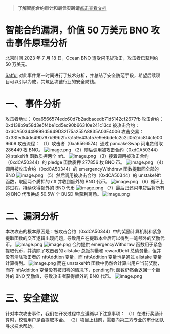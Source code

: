 >**了解智能合约审计和最佳实践请**[点击查看文档](https://safful.com/) 

# 智能合约漏洞，价值 50 万美元 BNO 攻击事件原理分析

北京时间 2023 年 7 月 18 日，Ocean BNO 遭受闪电贷攻击，攻击者已获利约 50 万美元。

[Safful](https://safful.com/) 对此事件第一时间进行了技术分析，并总结了安全防范手段，希望后续项目可以引以为戒，共筑区块链行业的安全防线。

# **一、 事件分析**

攻击者地址：
0xa6566574edc60d7b2adbacedb71d5142cf2677fb
攻击合约：
0xd138b9a58d3e5f4be1cd5ec90b66310e241c13cd
被攻击合约：
0xdCA503449899d5649D32175a255A8835A03E4006
攻击交易：
0x33fed54de490797b99b2fc7a159e43af57e9e6bdefc2c2d052dc814cfe0096b9
攻击流程：
（1）攻击者（0xa6566574）通过 pancakeSwap 闪电贷借取 286449 枚 BNO。
![image.png](https://cdn.nlark.com/yuque/0/2023/png/97322/1696906148684-a0939b4f-42b6-4fe7-b5a2-d6897e2d3010.png#averageHue=%23f5f3f2&clientId=u69b456c8-1fef-4&from=paste&id=u71b94102&originHeight=59&originWidth=1280&originalType=url&ratio=2&rotation=0&showTitle=false&size=47601&status=done&style=none&taskId=u587d18be-f20b-433a-9ba6-2508c53fe3f&title=)
（2）随后调用被攻击合约（0xdCA50344）的 stakeNft 函数质押两个 nft。
![image.png](https://cdn.nlark.com/yuque/0/2023/png/97322/1696906148879-baeaceab-3016-4482-942b-b121f2f01d83.png#averageHue=%23f9f7f7&clientId=u69b456c8-1fef-4&from=paste&id=u8161adb2&originHeight=326&originWidth=1280&originalType=url&ratio=2&rotation=0&showTitle=false&size=184446&status=done&style=none&taskId=u5b9763c5-7707-4b6a-94cd-11d3b03cd21&title=)
（3）接着调用被攻击合约（0xdCA50344）的 pledge 函数质押 277856 枚 BNO 币。
![image.png](https://cdn.nlark.com/yuque/0/2023/png/97322/1696906148799-919aa5a6-4ef1-47e4-a55e-3c3da3935445.png#averageHue=%23f7f6f5&clientId=u69b456c8-1fef-4&from=paste&id=u8a439400&originHeight=121&originWidth=1280&originalType=url&ratio=2&rotation=0&showTitle=false&size=84581&status=done&style=none&taskId=ud35c64d4-65ce-4b69-bdc4-f7afe0a8498&title=)
（4）调用被攻击合约（0xdCA50344）的 emergencyWithdraw 函数提取回全部的 BNO
![image.png](https://cdn.nlark.com/yuque/0/2023/png/97322/1696906149163-768880e7-fc00-41d1-9c67-68014479d29a.png#averageHue=%23f8f6f5&clientId=u69b456c8-1fef-4&from=paste&id=uda3a5b64&originHeight=61&originWidth=1280&originalType=url&ratio=2&rotation=0&showTitle=false&size=34485&status=done&style=none&taskId=u83911d33-a6a5-472e-837e-e10de348508&title=)
（5）然后调用被攻击合约（0xdCA50344）的 unstakeNft 函数，取回两个质押的 nft 并收到额外的 BNO 代币。
![image.png](https://cdn.nlark.com/yuque/0/2023/png/97322/1696906148844-33870d0f-2d79-4fc7-b8fc-d8aff1ed9191.png#averageHue=%23f9f4f4&clientId=u69b456c8-1fef-4&from=paste&id=u368e38a7&originHeight=338&originWidth=1280&originalType=url&ratio=2&rotation=0&showTitle=false&size=198702&status=done&style=none&taskId=u86bed0c9-c63e-4655-a5c0-6bb68f19714&title=)
（6）循环上述过程，持续获得额外的 BNO 代币
![image.png](https://cdn.nlark.com/yuque/0/2023/png/97322/1696906148985-b6adaab2-98e5-4dd5-b163-4d8ebd917199.png#averageHue=%23faf5f5&clientId=u69b456c8-1fef-4&from=paste&id=uf09bad19&originHeight=508&originWidth=1280&originalType=url&ratio=2&rotation=0&showTitle=false&size=252839&status=done&style=none&taskId=u7cf8388e-132e-4bbb-be41-daea209bb87&title=)
（7）最后归还闪电贷后将所有的 BNO 代币换成 50.5W 个 BUSD 后获利离场。
![image.png](https://cdn.nlark.com/yuque/0/2023/png/97322/1696906149103-7c3a8701-a600-4e4b-ba47-b3c56826fe17.png#averageHue=%23f8f6f6&clientId=u69b456c8-1fef-4&from=paste&id=u0cf5a2e7&originHeight=341&originWidth=1280&originalType=url&ratio=2&rotation=0&showTitle=false&size=237592&status=done&style=none&taskId=u0332c614-abfe-46e9-be85-1c8e1d1e7bc&title=)

# **二、漏洞分析**

本次攻击的根本原因是：被攻击合约（0xdCA50344）中的奖励计算机制和紧急提取函数的交互逻辑出现问题，导致用户在提取本金后可以得到一笔额外的奖励代币。
![image.png](https://cdn.nlark.com/yuque/0/2023/png/97322/1696906149286-862fc7af-b7b2-4297-86e3-d5f1ac989077.png#averageHue=%23242020&clientId=u69b456c8-1fef-4&from=paste&id=u3841ad7d&originHeight=510&originWidth=1280&originalType=url&ratio=2&rotation=0&showTitle=false&size=191649&status=done&style=none&taskId=u207cabc1-4701-4ce1-b0bc-885927ed4aa&title=)
![image.png](https://cdn.nlark.com/yuque/0/2023/png/97322/1696906149270-8dd3fe58-8cd9-4603-be3b-74f044e74e42.png#averageHue=%2321201f&clientId=u69b456c8-1fef-4&from=paste&id=ub504d4cb&originHeight=248&originWidth=1280&originalType=url&ratio=2&rotation=0&showTitle=false&size=95074&status=done&style=none&taskId=uf63b1151-e154-4ade-8169-ea1230572bc&title=)
合约提供 emergencyWithdraw 函数用于紧急提取代币，并清除了攻击者的 allstake 总抵押量和 rewardDebt 总债务量，但并没有清除攻击者的 nftAddtion 变量，而 nftAddition 变量也是通过 allstake 变量计算得到。
![image.png](https://cdn.nlark.com/yuque/0/2023/png/97322/1696906149475-4a9e407f-e66e-40fe-90cf-eecd19cfdbdd.png#averageHue=%23232020&clientId=u69b456c8-1fef-4&from=paste&id=u40ddcc5a&originHeight=575&originWidth=1280&originalType=url&ratio=2&rotation=0&showTitle=false&size=207278&status=done&style=none&taskId=u7eac9287-7553-4a49-abc2-bf1ab58672b&title=)
而在 unstakeNft 函数中仍然会计算出用户当前奖励，而在 nftAddition 变量没有被归零的情况下，pendingFit 函数仍然会返回一个额外的 BNO 奖励值，导致攻击者获得额外的 BNO 代币。
![image.png](https://cdn.nlark.com/yuque/0/2023/png/97322/1696906149494-132f2e19-49d6-45a9-970c-b6fb108fe268.png#averageHue=%2321201f&clientId=u69b456c8-1fef-4&from=paste&id=udf493fbb&originHeight=720&originWidth=1151&originalType=url&ratio=2&rotation=0&showTitle=false&size=238704&status=done&style=none&taskId=udab19596-f281-46f0-a0a2-fcde260ab37&title=)

# **三、安全建议**

针对本次攻击事件，我们在开发过程中应遵循以下注意事项：
（1）在进行奖励计算时，校验用户是否提取本金。
（2）项目上线前，需要向第三方专业的审计团队寻求技术帮助。
